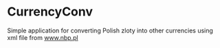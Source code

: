# CurrencyConv
Simple application for converting Polish zloty into  other currencies using xml file from www.nbp.pl 
